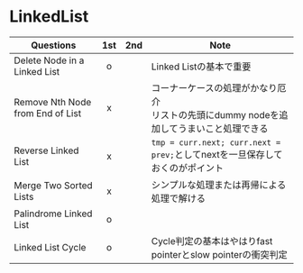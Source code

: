 # LinkedList

| Questions                        | 1st  | 2nd  | Note                                                         |
| -------------------------------- | :--: | :--: | ------------------------------------------------------------ |
| Delete Node in a Linked List     |  o   |      | Linked Listの基本で重要                                      |
| Remove Nth Node from End of List |  x   |      | コーナーケースの処理がかなり厄介<br />リストの先頭にdummy nodeを追加してうまいこと処理できる |
| Reverse Linked List              |  x   |      | `tmp = curr.next; curr.next = prev;`としてnextを一旦保存しておくのがポイント |
| Merge Two Sorted Lists           |  x   |      | シンプルな処理または再帰による処理で解ける                   |
| Palindrome Linked List           |  o   |      |                                                              |
| Linked List Cycle                |  o   |      | Cycle判定の基本はやはりfast pointerとslow pointerの衝突判定  |

